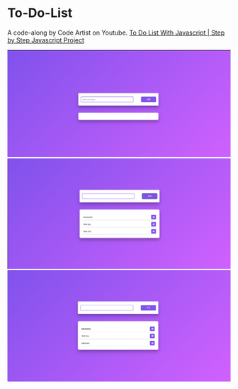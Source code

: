 # To-Do-List

A code-along by Code Artist on Youtube. [To Do List With Javascript | Step by Step Javascript Project](https://www.youtube.com/watch?v=cOUNOi297Mw&t=83s)

<img src="images\Screenshot 2023-04-13 133941.png" alt="" title="">
<img src="images\Screenshot 2023-04-13 134034.png" alt="" title="">
<img src="images\Screenshot 2023-04-13 134052.png" alt="" title="">